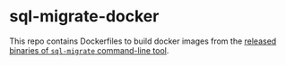 # sql-migrate-docker

This repo contains Dockerfiles to build docker images from the
[released binaries of `sql-migrate` command-line tool](https://github.com/pasztorpisti/sql-migrate/releases).
